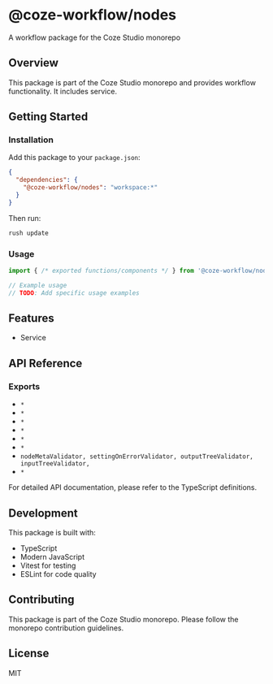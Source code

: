 # @coze-workflow/nodes

A workflow package for the Coze Studio monorepo

## Overview

This package is part of the Coze Studio monorepo and provides workflow functionality. It includes service.

## Getting Started

### Installation

Add this package to your `package.json`:

```json
{
  "dependencies": {
    "@coze-workflow/nodes": "workspace:*"
  }
}
```

Then run:

```bash
rush update
```

### Usage

```typescript
import { /* exported functions/components */ } from '@coze-workflow/nodes';

// Example usage
// TODO: Add specific usage examples
```

## Features

- Service

## API Reference

### Exports

- `*`
- `*`
- `*`
- `*`
- `*`
- `*`
- `nodeMetaValidator,
  settingOnErrorValidator,
  outputTreeValidator,
  inputTreeValidator,`
- `*`


For detailed API documentation, please refer to the TypeScript definitions.

## Development

This package is built with:

- TypeScript
- Modern JavaScript
- Vitest for testing
- ESLint for code quality

## Contributing

This package is part of the Coze Studio monorepo. Please follow the monorepo contribution guidelines.

## License

MIT
